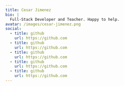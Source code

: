 ```yaml
---
title: Cesar Jimenez
bio: |
  Full-Stack Developer and Teacher. Happy to help.
avatar: /images/cesar-jimenez.png
social:
  - title: github
    url: https://github.com
  - title: github
    url: https://github.com
  - title: github
    url: https://github.com
  - title: github
    url: https://github.com
  - title: github
    url: https://github.com
---
```

